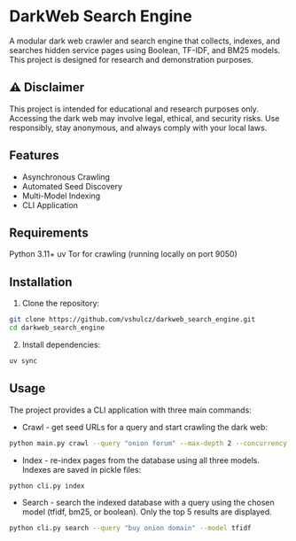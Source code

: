 # DarkWeb Search Engine

A modular dark web crawler and search engine that collects, indexes, and searches hidden service pages using Boolean, TF-IDF, and BM25 models. This project is designed for research and demonstration purposes.

## ⚠️ Disclaimer

This project is intended for educational and research purposes only.
Accessing the dark web may involve legal, ethical, and security risks.
Use responsibly, stay anonymous, and always comply with your local laws.

## Features
* Asynchronous Crawling
* Automated Seed Discovery
* Multi-Model Indexing
* CLI Application

## Requirements
Python 3.11+
uv 
Tor for crawling (running locally on port 9050)

## Installation
1. Clone the repository:
```bash
git clone https://github.com/vshulcz/darkweb_search_engine.git
cd darkweb_search_engine
```
2. Install dependencies:
```bash
uv sync
```

## Usage
The project provides a CLI application with three main commands:

* Crawl - get seed URLs for a query and start crawling the dark web:
```bash
python main.py crawl --query "onion forum" --max-depth 2 --concurrency 5
```
* Index - re-index pages from the database using all three models. Indexes are saved in pickle files:
```bash
python cli.py index
```
* Search - search the indexed database with a query using the chosen model (tfidf, bm25, or boolean). Only the top 5 results are displayed.
```bash
python cli.py search --query "buy onion domain" --model tfidf
```